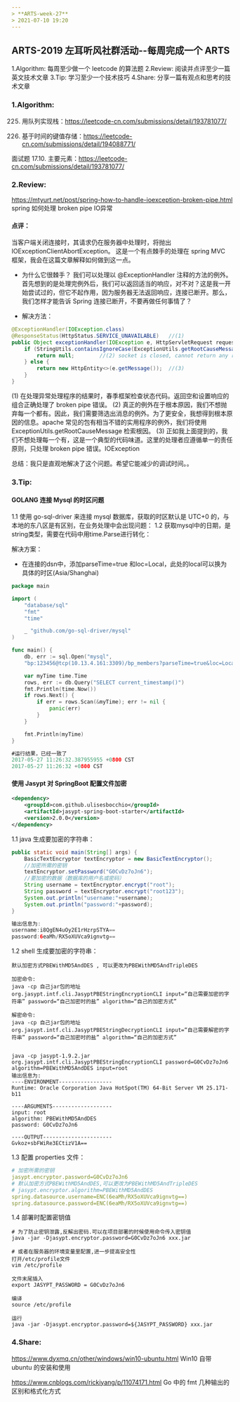 ```yaml
---
> **ARTS-week-27**
> 2021-07-10 19:20
---
```



## ARTS-2019 左耳听风社群活动--每周完成一个 ARTS
1.Algorithm: 每周至少做一个 leetcode 的算法题
2.Review: 阅读并点评至少一篇英文技术文章
3.Tip: 学习至少一个技术技巧
4.Share: 分享一篇有观点和思考的技术文章

### 1.Algorithm:

225. 用队列实现栈：https://leetcode-cn.com/submissions/detail/193781077/

981. 基于时间的键值存储：https://leetcode-cn.com/submissions/detail/194088771/

面试题 17.10. 主要元素：https://leetcode-cn.com/submissions/detail/193781077/

### 2.Review:

https://mtyurt.net/post/spring-how-to-handle-ioexception-broken-pipe.html
spring 如何处理 broken pipe IO异常

#### 点评：

当客户端关闭连接时，其请求仍在服务器中处理时，将抛出 IOExceptionClientAbortException。 这是一个有点棘手的处理在 spring MVC 框架，我会在这篇文章解释如何做到这一点。

- 为什么它很棘手？
我们可以处理以 @ExceptionHandler 注释的方法的例外。首先想到的是处理完例外后，我们可以返回适当的响应，对不对？这是我一开始尝试过的，但它不起作用，因为服务器无法返回响应，连接已断开。那么，我们怎样才能告诉 Spring 连接已断开，不要再做任何事情了？

- 解决方法：
```java
@ExceptionHandler(IOException.class)
@ResponseStatus(HttpStatus.SERVICE_UNAVAILABLE)   //(1)
public Object exceptionHandler(IOException e, HttpServletRequest request) {
    if (StringUtils.containsIgnoreCase(ExceptionUtils.getRootCauseMessage(e), "Broken pipe")) {   //(2)
        return null;        //(2) socket is closed, cannot return any response    
    } else {
        return new HttpEntity<>(e.getMessage());  //(3)
    }
}
```
(1) 在处理异常处理程序的结果时，春季框架检查状态代码。返回空和设置响应的组合正确处理了 broken pipe 错误。
(2) 真正的例外在于根本原因，我们不想抛弃每一个都有。因此，我们需要筛选出消息的例外。为了更安全，我想得到根本原因的信息。apache 常见的包有相当不错的实用程序的例外，我们将使用  ExceptionUtils.getRootCauseMessage 检索根因。
(3) 正如我上面提到的，我们不想处理每一个有，这是一个典型的代码味道。这里的处理者应遵循单一的责任原则，只处理 broken pipe 错误。IOException

总结：我只是直观地解决了这个问题。希望它能减少的调试时间。。

### 3.Tip:

#### GOLANG 连接 Mysql 的时区问题

1.1 使用 go-sql-driver 来连接 mysql 数据库，获取的时区默认是 UTC+0 的，与本地的东八区是有区别，在业务处理中会出现问题：
1.2 获取mysql中的日期，是string类型，需要在代码中用time.Parse进行转化：

解决方案：
- 在连接的dsn中，添加parseTime=true 和loc=Local，此处的local可以换为具体的时区(Asia/Shanghai)

```go
package main

import (
    "database/sql"
    "fmt"
    "time"

    _ "github.com/go-sql-driver/mysql"
)

func main() {
    db, err := sql.Open("mysql", 
    "bp:123456@tcp(10.13.4.161:3309)/bp_members?parseTime=true&loc=Local")

    var myTime time.Time
    rows, err := db.Query("SELECT current_timestamp()")
    fmt.Println(time.Now())
    if rows.Next() {
        if err = rows.Scan(&myTime); err != nil {
            panic(err)
        }
    }

    fmt.Println(myTime)
}

#运行结果，已经一致了
2017-05-27 11:26:32.387955955 +0800 CST
2017-05-27 11:26:32 +0800 CST
```


#### 使用 Jasypt 对 SpringBoot 配置文件加密

```xml
<dependency>
    <groupId>com.github.ulisesbocchio</groupId>
    <artifactId>jasypt-spring-boot-starter</artifactId>
    <version>2.0.0</version>
</dependency>
```

1.1 java 生成要加密的字符串：

```java
public static void main(String[] args) {
    BasicTextEncryptor textEncryptor = new BasicTextEncryptor();
    //加密所需的密钥
    textEncryptor.setPassword("G0CvDz7oJn6");
    //要加密的数据（数据库的用户名或密码）
    String username = textEncryptor.encrypt("root");
    String password = textEncryptor.encrypt("root123");
    System.out.println("username:"+username);
    System.out.println("password:"+password);
}

输出信息为:
username:i8QgEN4uOy2E1rHzrpSTYA==
password:6eaMh/RX5oXUVca9ignvtg==
```

1.2 shell 生成要加密的字符串：

```shell
默认加密方式PBEWithMD5AndDES , 可以更改为PBEWithMD5AndTripleDES

加密命令:
java -cp 自己jar包的地址 org.jasypt.intf.cli.JasyptPBEStringEncryptionCLI input=“自己需要加密的字符串” password=“自己加密时的盐” algorithm=“自己的加密方式”

解密命令:
java -cp 自己jar包的地址 org.jasypt.intf.cli.JasyptPBEStringDecryptionCLI input=“自己需要解密的字符串” password=“自己加密时的盐” algorithm=“自己的加密方式”


java -cp jasypt-1.9.2.jar org.jasypt.intf.cli.JasyptPBEStringEncryptionCLI password=G0CvDz7oJn6 algorithm=PBEWithMD5AndDES input=root
输出信息为:
----ENVIRONMENT-----------------
Runtime: Oracle Corporation Java HotSpot(TM) 64-Bit Server VM 25.171-b11

----ARGUMENTS-------------------
input: root
algorithm: PBEWithMD5AndDES
password: G0CvDz7oJn6

----OUTPUT----------------------
Gvkoz+sbFWiRe3ECtizV1A==
```

1.3 配置 properties 文件：

```yml
# 加密所需的密钥
jasypt.encryptor.password=G0CvDz7oJn6
# 默认加密方式PBEWithMD5AndDES,可以更改为PBEWithMD5AndTripleDES
# jasypt.encryptor.algorithm=PBEWithMD5AndDES
spring.datasource.username=ENC(6eaMh/RX5oXUVca9ignvtg==)
spring.datasource.password=ENC(6eaMh/RX5oXUVca9ignvtg==)
```

1.4 部署时配置密钥值

```shell
# 为了防止密钥泄露,反解出密码.可以在项目部署的时候使用命令传入密钥值
java -jar -Djasypt.encryptor.password=G0CvDz7oJn6 xxx.jar

# 或者在服务器的环境变量里配置,进一步提高安全性
打开/etc/profile文件
vim /etc/profile

文件末尾插入
export JASYPT_PASSWORD = G0CvDz7oJn6

编译 
source /etc/profile

运行 
java -jar -Djasypt.encryptor.password=${JASYPT_PASSWORD} xxx.jar

```


### 4.Share:

https://www.dyxmq.cn/other/windows/win10-ubuntu.html
Win10 自带 ubuntu 的安装和使用

https://www.cnblogs.com/rickiyang/p/11074171.html
Go 中的 fmt 几种输出的区别和格式化方式
